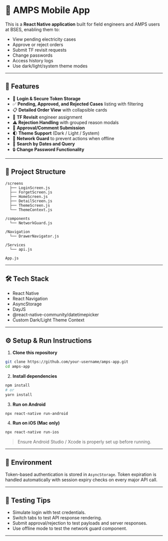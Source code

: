 # 📱 AMPS Mobile App

This is a **React Native application** built for field engineers and AMPS users at BSES, enabling them to:

- View pending electricity cases
- Approve or reject orders
- Submit TF revisit requests
- Change passwords
- Access history logs
- Use dark/light/system theme modes

---

## 🚀 Features

- 🔐 **Login & Secure Token Storage**
- ✅ **Pending, Approved, and Rejected Cases** listing with filtering
- 📋 **Detailed Order View** with collapsible cards
- 🔁 **TF Revisit** engineer assignment
- ⚠️ **Rejection Handling** with grouped reason modals
- 💬 **Approval/Comment Submission**
- 🌓 **Theme Support** (Dark / Light / System)
- 🔗 **Network Guard** to prevent actions when offline
- 📆 **Search by Dates and Query**
- 🔒 **Change Password Functionality**

---

## 📂 Project Structure

```
/screens
  ├── LoginScreen.js
  ├── ForgetScreen.js
  ├── HomeScreen.js
  ├── DetailScreen.js
  ├── ThemeScreen.js
  └── ThemeContext.js

/components
  └── NetworkGuard.js

/Navigation
  └── DrawerNavigator.js

/Services
  └── api.js

App.js
```

---

## 🛠️ Tech Stack

- React Native
- React Navigation
- AsyncStorage
- DayJS
- @react-native-community/datetimepicker
- Custom Dark/Light Theme Context

---

## ⚙️ Setup & Run Instructions

1. **Clone this repository**

```bash
git clone https://github.com/your-username/amps-app.git
cd amps-app
```

2. **Install dependencies**

```bash
npm install
# or
yarn install
```

3. **Run on Android**

```bash
npx react-native run-android
```

4. **Run on iOS (Mac only)**

```bash
npx react-native run-ios
```

> Ensure Android Studio / Xcode is properly set up before running.

---

## 🔐 Environment

Token-based authentication is stored in `AsyncStorage`. Token expiration is handled automatically with session expiry checks on every major API call.

---


## 🧪 Testing Tips

- Simulate login with test credentials.
- Switch tabs to test API response rendering.
- Submit approval/rejection to test payloads and server responses.
- Use offline mode to test the network guard component.

---
